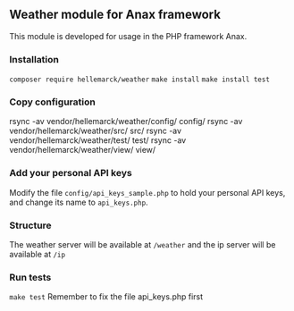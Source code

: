 ## Weather module for Anax framework

This module is developed for usage in the PHP framework Anax.

### Installation

`composer require hellemarck/weather`
`make install`
`make install test`

### Copy configuration

rsync -av vendor/hellemarck/weather/config/ config/
rsync -av vendor/hellemarck/weather/src/ src/
rsync -av vendor/hellemarck/weather/test/ test/
rsync -av vendor/hellemarck/weather/view/ view/

### Add your personal API keys

Modify the file `config/api_keys_sample.php` to hold your personal API keys, and change its name to `api_keys.php`.

### Structure

The weather server will be available at `/weather`
and the ip server will be available at `/ip`

### Run tests

`make test`
Remember to fix the file api_keys.php first
